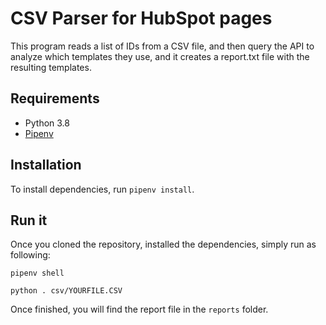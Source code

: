 # CSV Parser for HubSpot pages

This program reads a list of IDs from a CSV file, and then query the API to analyze which templates they use, and it creates a report.txt file with the resulting templates.

## Requirements

- Python 3.8
- [Pipenv](https://pipenv-fork.readthedocs.io/en/latest/)

## Installation

To install dependencies, run `pipenv install`.

## Run it

Once you cloned the repository, installed the dependencies, simply run as following:

```shell
pipenv shell

python . csv/YOURFILE.CSV
```

Once finished, you will find the report file in the `reports` folder.